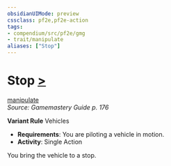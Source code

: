 ```yaml
---
obsidianUIMode: preview
cssclass: pf2e,pf2e-action
tags:
- compendium/src/pf2e/gmg
- trait/manipulate
aliases: ["Stop"]
---
```

# Stop [>](../core-rulebook/chapter-9-playing-the-game.md#Actions "Single Action")
[manipulate](../traits/manipulate.md)  
*Source: Gamemastery Guide p. 176*  

**Variant Rule** Vehicles
- **Requirements**: You are piloting a vehicle in motion.
- **Activity**: Single Action

You bring the vehicle to a stop.